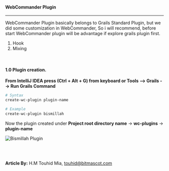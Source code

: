 #### WebCommander Plugin
---

WebCommander Plugin basically belongs to Grails Standard Plugin, but we did some customization in WebCommander, So i will
recommend, before start WebCommander plugin will be advantage if explore grails plugin first. 




1. Hook
2. Mixing




<br>

#### 1.0 Plugin creation.

**From IntelliJ IDEA press (Ctrl + Alt + G) from keyboard or Tools --> Grails --> Run Grails Command**

```bash
# Syntax 
create-wc-plugin plugin-name

# Example
create-wc-plugin bismillah

```

Now the plugin created under **Project root directory name** → **wc-plugins** → **plugin-name** 

![Bismillah Plugin](/resource/images/bismillah-plugin-structure.jpg "Bismillah Plugin")











































<br><br>

**Article By:** H.M Touhid Mia, touhid@bitmascot.com
